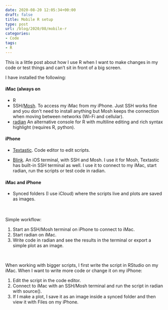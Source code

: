 ```yaml
---
date: 2020-08-20 12:05:34+00:00
draft: false
title: Mobile R setup
type: post
url: /blog/2020/08/mobile-r
categories:
- Code
tags:
- R
---
```

This is a little post about how I use R when I want to make changes in my code or test things and can’t sit in front of a big screen.

I have installed the following:  
#### iMac (always on  
- R  
- SSH/[Mosh](https://mosh.org). To access my iMac from my iPhone. Just SSH works fine and you don't need to install anything but Mosh keeps the connection when moving between networks (Wi-Fi and cellular).
- [radian](https://github.com/randy3k/radian) An alternative console for R with multiline editing and rich syntax highlight (requires R, python).  

#### iPhone  
- [Textastic](https://www.textasticapp.com). Code editor to edit scripts.

- [Blink](https://blink.sh). An iOS terminal, with SSH and Mosh. I use it for Mosh, Textastic has built-in SSH terminal as well. I use it to connect to my iMac, start radian, run the scripts or test code in radian.  

#### iMac and iPhone  
- Synced folders (I use iCloud) where the scripts live and plots are saved as images.  
&nbsp;  
&nbsp;  

Simple workflow:  
1. Start an SSH/Mosh terminal on iPhone to connect to iMac.  
2. Start radian on iMac.  
3. Write code in radian and see the results in the terminal or export a simple plot as an image.  

&nbsp;  

When working with bigger scripts, I first write the script in RStudio on my iMac. When I want to write more code or change it on my iPhone:  
1. Edit the script in the code editor.  
2. Connect to iMac with an SSH/Mosh terminal and run the script in radian with source().  
3. If I make a plot, I save it as an image inside a synced folder and then view it with Files on my iPhone.

